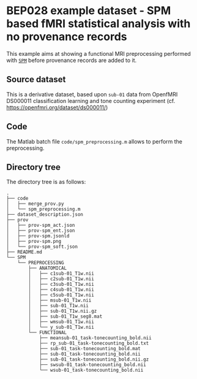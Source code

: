 # BEP028 example dataset - SPM based fMRI statistical analysis with no provenance records

This example aims at showing a functional MRI preprocessing performed with [`SPM`](https://www.fil.ion.ucl.ac.uk/spm/) before provenance records are added to it.

## Source dataset

This is a derivative dataset, based upon `sub-01` data from OpenfMRI DS000011 classification learning and tone counting experiment (cf. https://openfmri.org/dataset/ds000011/)

## Code

The Matlab batch file `code/spm_preprocessing.m` allows to perform the preprocessing.

## Directory tree

The directory tree is as follows:

```
.
├── code
│   ├── merge_prov.py
│   └── spm_preprocessing.m
├── dataset_description.json
├── prov
│   ├── prov-spm_act.json
│   ├── prov-spm_ent.json
│   ├── prov-spm.jsonld
│   ├── prov-spm.png
│   └── prov-spm_soft.json
├── README.md
└── SPM
    └── PREPROCESSING
        ├── ANATOMICAL
        │   ├── c1sub-01_T1w.nii
        │   ├── c2sub-01_T1w.nii
        │   ├── c3sub-01_T1w.nii
        │   ├── c4sub-01_T1w.nii
        │   ├── c5sub-01_T1w.nii
        │   ├── msub-01_T1w.nii
        │   ├── sub-01_T1w.nii
        │   ├── sub-01_T1w.nii.gz
        │   ├── sub-01_T1w_seg8.mat
        │   ├── wmsub-01_T1w.nii
        │   └── y_sub-01_T1w.nii
        └── FUNCTIONAL
            ├── meansub-01_task-tonecounting_bold.nii
            ├── rp_sub-01_task-tonecounting_bold.txt
            ├── sub-01_task-tonecounting_bold.mat
            ├── sub-01_task-tonecounting_bold.nii
            ├── sub-01_task-tonecounting_bold.nii.gz
            ├── swsub-01_task-tonecounting_bold.nii
            └── wsub-01_task-tonecounting_bold.nii

```
